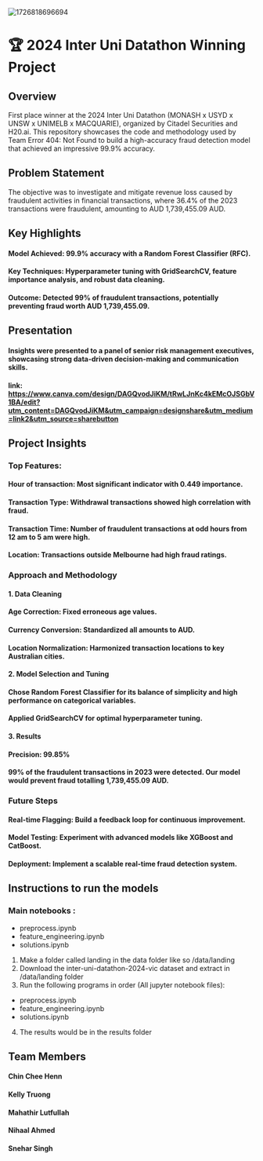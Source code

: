 ![1726818696694](https://github.com/user-attachments/assets/8c0e79be-9e70-44b4-a594-e6a252d33177)
# 🏆 2024 Inter Uni Datathon Winning Project

## Overview
First place winner at the 2024 Inter Uni Datathon (MONASH x USYD x UNSW x UNIMELB x MACQUARIE), organized by Citadel Securities and H20.ai. This repository showcases the code and methodology used by Team Error 404: Not Found to build a high-accuracy fraud detection model that achieved an impressive 99.9% accuracy.

## Problem Statement
The objective was to investigate and mitigate revenue loss caused by fraudulent activities in financial transactions, where 36.4% of the 2023 transactions were fraudulent, amounting to AUD 1,739,455.09 AUD.

## Key Highlights
#### Model Achieved: 99.9% accuracy with a Random Forest Classifier (RFC).
#### Key Techniques: Hyperparameter tuning with GridSearchCV, feature importance analysis, and robust data cleaning.
#### Outcome: Detected 99% of fraudulent transactions, potentially preventing fraud worth AUD 1,739,455.09.
## Presentation
#### Insights were presented to a panel of senior risk management executives, showcasing strong data-driven decision-making and communication skills.
#### link: https://www.canva.com/design/DAGQvodJiKM/tRwLJnKc4kEMcOJSGbV1BA/edit?utm_content=DAGQvodJiKM&utm_campaign=designshare&utm_medium=link2&utm_source=sharebutton
## Project Insights
### Top Features:
#### Hour of transaction: Most significant indicator with 0.449 importance.
#### Transaction Type: Withdrawal transactions showed high correlation with fraud.
#### Transaction Time: Number of fraudulent transactions at odd hours from 12 am to 5 am were high.
#### Location: Transactions outside Melbourne had high fraud ratings.
### Approach and Methodology
#### 1. Data Cleaning
#### Age Correction: Fixed erroneous age values.
#### Currency Conversion: Standardized all amounts to AUD.
#### Location Normalization: Harmonized transaction locations to key Australian cities.
#### 2. Model Selection and Tuning
#### Chose Random Forest Classifier for its balance of simplicity and high performance on categorical variables.
#### Applied GridSearchCV for optimal hyperparameter tuning.
#### 3. Results
#### Precision: 99.85%
#### 99% of the fraudulent transactions in 2023 were detected. Our model would prevent fraud totalling 1,739,455.09 AUD.

### Future Steps
#### Real-time Flagging: Build a feedback loop for continuous improvement.
#### Model Testing: Experiment with advanced models like XGBoost and CatBoost.
#### Deployment: Implement a scalable real-time fraud detection system.

## Instructions to run the models
### Main notebooks : 
- preprocess.ipynb
- feature_engineering.ipynb
- solutions.ipynb

1) Make a folder called landing in the data folder like so /data/landing
2) Download the inter-uni-datathon-2024-vic dataset and extract in /data/landing folder
3) Run the following programs in order (All jupyter notebook files):
- preprocess.ipynb
- feature_engineering.ipynb
- solutions.ipynb
4) The results would be in the results folder


## Team Members
#### Chin Chee Henn
#### Kelly Truong
#### Mahathir Lutfullah
#### Nihaal Ahmed
#### Snehar Singh


